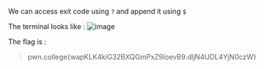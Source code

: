 We can access exit code using `?` and append it using `$`
 


The terminal looks like : 
![image](https://github.com/user-attachments/assets/268498a4-7073-4c0d-bbec-d74655ffde28)



The flag is :
>pwn.college{wapKLK4kiG32BXQGmPxZ9IoevB9.dljN4UDL4YjN0czW}
